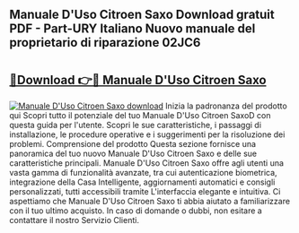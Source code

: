 ## Manuale D'Uso Citroen Saxo Download gratuit PDF - Part-URY Italiano Nuovo manuale del proprietario di riparazione 02JC6

# <h2><a href="http://dfgzzp.blite.top/?on=Manuale+D%27Uso+Citroen+Saxo">🔗Download 👉🔴 Manuale D'Uso Citroen Saxo</a></h2>

[![Manuale D'Uso Citroen Saxo download](https://i.imgur.com/lujVjoI.png)](http://dfgzzp.blite.top/?on=Manuale+D%27Uso+Citroen+Saxo)
Inizia la padronanza del prodotto qui Scopri tutto il potenziale del tuo Manuale D'Uso Citroen SaxoD con questa guida per l'utente. Scopri le sue caratteristiche, i passaggi di installazione, le procedure operative e i suggerimenti per la risoluzione dei problemi. Comprensione del prodotto Questa sezione fornisce una panoramica del tuo nuovo Manuale D'Uso Citroen Saxo e delle sue caratteristiche principali. Manuale D'Uso Citroen Saxo offre agli utenti una vasta gamma di funzionalità avanzate, tra cui autenticazione biometrica, integrazione della Casa Intelligente, aggiornamenti automatici e consigli personalizzati, tutti accessibili tramite L'interfaccia elegante e intuitiva. Ci aspettiamo che Manuale D'Uso Citroen Saxo ti abbia aiutato a familiarizzare con il tuo ultimo acquisto. In caso di domande o dubbi, non esitare a contattare il nostro Servizio Clienti.
